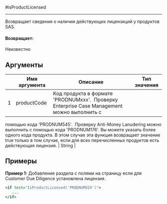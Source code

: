 #isProductLicensed

---

Возвращает сведения о наличии действующих лицензиций у продуктов SAS.

#### Возвращает:

Неизвестно

## Аргументы

|  | Имя аргумента | Описание | Тип значения |
| --- | --- | --- | --- |
| 1 | productCode | Код продукта в формате 'PRODNUMxxx'.  Проверку Enterprise Case Management можно выполнить с
помощью кода 'PRODNUM545'.  Проверку Anti-Money Lanudering можно выполнить с помощью кода
'PRODNUM176'. Вы можете указать более одного кода продукта. В этом случае эта функция возвращает
значение true только в том случае, если для всех перечисленных продуктов есть действующая лицензия. | String |

## Примеры

**Пример 1:** Добавление раздела с полями на страницу если для Customer Due Diligence установлена лицензия.
```xml
<if test="IsProductLicensed('PRODNUM924')">
   ...
</if>
```

